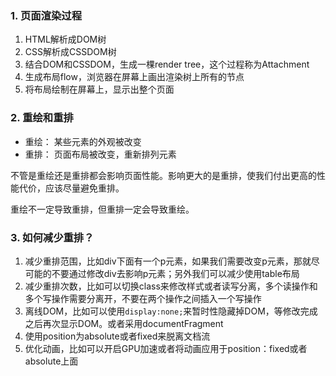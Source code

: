 ### 1. 页面渲染过程

1. HTML解析成DOM树
2. CSS解析成CSSDOM树
3. 结合DOM和CSSDOM，生成一棵render tree，这个过程称为Attachment
4. 生成布局flow，浏览器在屏幕上画出渲染树上所有的节点
5. 将布局绘制在屏幕上，显示出整个页面

### 2. 重绘和重排

- 重绘： 某些元素的外观被改变
- 重排： 页面布局被改变，重新排列元素

不管是重绘还是重排都会影响页面性能。影响更大的是重排，使我们付出更高的性能代价，应该尽量避免重排。

重绘不一定导致重排，但重排一定会导致重绘。

### 3. 如何减少重排？

1. 减少重排范围，比如div下面有一个p元素，如果我们需要改变p元素，那就尽可能的不要通过修改div去影响p元素；另外我们可以减少使用table布局
2. 减少重排次数，比如可以切换class来修改样式或者读写分离，多个读操作和多个写操作需要分离开，不要在两个操作之间插入一个写操作
3. 离线DOM，比如可以使用`display:none;`来暂时性隐藏掉DOM，等修改完成之后再次显示DOM。或者采用documentFragment
4. 使用position为absolute或者fixed来脱离文档流
5. 优化动画，比如可以开启GPU加速或者将动画应用于position：fixed或者absolute上面